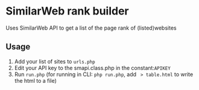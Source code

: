 # SimilarWeb rank builder
Uses SimilarWeb API to get a list of the page rank of (listed)websites

## Usage
1. Add your list of sites to `urls.php`
2. Edit your API key to the smapi.class.php in the constant:`APIKEY`
3. Run `run.php` (for running in CLI: `php run.php`, add ` > table.html` to write the html to a file) 
